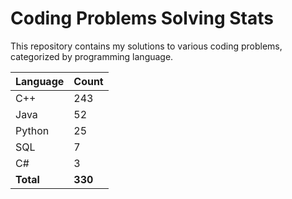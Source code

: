 # Coding Problems Solving Stats

This repository contains my solutions to various coding problems, categorized by programming language.

| Language | Count |
|----------|-------|
| C++ | 243 |
| Java | 52 |
| Python | 25 |
| SQL | 7 |
| C# | 3 |
| **Total** | **330** |
